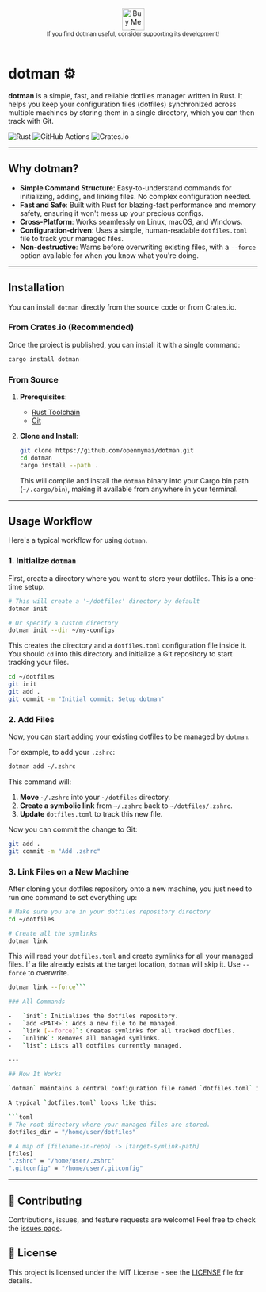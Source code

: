 <div align="center">
  <a href="https://www.buymeacoffee.com/maicmi" target="_blank">
    <img src="https://cdn.buymeacoffee.com/buttons/v2/default-yellow.png" alt="Buy Me a Coffee" height="45">
  </a>
  <br/>
  <small>If you find dotman useful, consider supporting its development!</small>
</div>

<br/>

# dotman ⚙️

**dotman** is a simple, fast, and reliable dotfiles manager written in Rust. It helps you keep your configuration files (dotfiles) synchronized across multiple machines by storing them in a single directory, which you can then track with Git.

![Rust](https://img.shields.io/badge/Rust-000000?style=for-the-badge&logo=rust&logoColor=white)
![GitHub Actions](https://img.shields.io/github/actions/workflow/status/your-username/dotman/rust.yml?style=for-the-badge)
![Crates.io](https://img.shields.io/crates/v/dotman?style=for-the-badge)

---

## Why dotman?

- **Simple Command Structure**: Easy-to-understand commands for initializing, adding, and linking files. No complex configuration needed.
- **Fast and Safe**: Built with Rust for blazing-fast performance and memory safety, ensuring it won't mess up your precious configs.
- **Cross-Platform**: Works seamlessly on Linux, macOS, and Windows.
- **Configuration-driven**: Uses a simple, human-readable `dotfiles.toml` file to track your managed files.
- **Non-destructive**: Warns before overwriting existing files, with a `--force` option available for when you know what you're doing.

---

## Installation

You can install `dotman` directly from the source code or from Crates.io.

### From Crates.io (Recommended)

Once the project is published, you can install it with a single command:

```bash
cargo install dotman
```

### From Source

1.  **Prerequisites**:

    - [Rust Toolchain](https://www.rust-lang.org/tools/install)
    - [Git](https://git-scm.com/)

2.  **Clone and Install**:
    ```bash
    git clone https://github.com/openmymai/dotman.git
    cd dotman
    cargo install --path .
    ```
    This will compile and install the `dotman` binary into your Cargo bin path (`~/.cargo/bin`), making it available from anywhere in your terminal.

---

## Usage Workflow

Here's a typical workflow for using `dotman`.

### 1. Initialize `dotman`

First, create a directory where you want to store your dotfiles. This is a one-time setup.

```bash
# This will create a '~/dotfiles' directory by default
dotman init

# Or specify a custom directory
dotman init --dir ~/my-configs
```

This creates the directory and a `dotfiles.toml` configuration file inside it. You should `cd` into this directory and initialize a Git repository to start tracking your files.

```bash
cd ~/dotfiles
git init
git add .
git commit -m "Initial commit: Setup dotman"
```

### 2. Add Files

Now, you can start adding your existing dotfiles to be managed by `dotman`.

For example, to add your `.zshrc`:

```bash
dotman add ~/.zshrc
```

This command will:

1.  **Move** `~/.zshrc` into your `~/dotfiles` directory.
2.  **Create a symbolic link** from `~/.zshrc` back to `~/dotfiles/.zshrc`.
3.  **Update** `dotfiles.toml` to track this new file.

Now you can commit the change to Git:

```bash
git add .
git commit -m "Add .zshrc"
```

### 3. Link Files on a New Machine

After cloning your dotfiles repository onto a new machine, you just need to run one command to set everything up:

```bash
# Make sure you are in your dotfiles repository directory
cd ~/dotfiles

# Create all the symlinks
dotman link
```

This will read your `dotfiles.toml` and create symlinks for all your managed files. If a file already exists at the target location, `dotman` will skip it. Use `--force` to overwrite.

````bash
dotman link --force```

### All Commands

-   `init`: Initializes the dotfiles repository.
-   `add <PATH>`: Adds a new file to be managed.
-   `link [--force]`: Creates symlinks for all tracked dotfiles.
-   `unlink`: Removes all managed symlinks.
-   `list`: Lists all dotfiles currently managed.

---

## How It Works

`dotman` maintains a central configuration file named `dotfiles.toml` inside your chosen dotfiles directory. This file keeps a record of which files are being managed and where their symlinks should point.

A typical `dotfiles.toml` looks like this:

```toml
# The root directory where your managed files are stored.
dotfiles_dir = "/home/user/dotfiles"

# A map of [filename-in-repo] -> [target-symlink-path]
[files]
".zshrc" = "/home/user/.zshrc"
".gitconfig" = "/home/user/.gitconfig"
````

---

## 🤝 Contributing

Contributions, issues, and feature requests are welcome! Feel free to check the [issues page](https://github.com/openmymai/dotman/issues).

## 📜 License

This project is licensed under the MIT License - see the [LICENSE](LICENSE) file for details.
